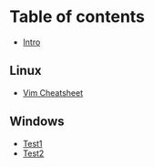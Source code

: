 # Table of contents

* [Intro](README.md)

## Linux

* [Vim Cheatsheet](linux/vim-cheatsheet.md)

## Windows

* [Test1](windows/test.md)
* [Test2](windows/test2.md)

